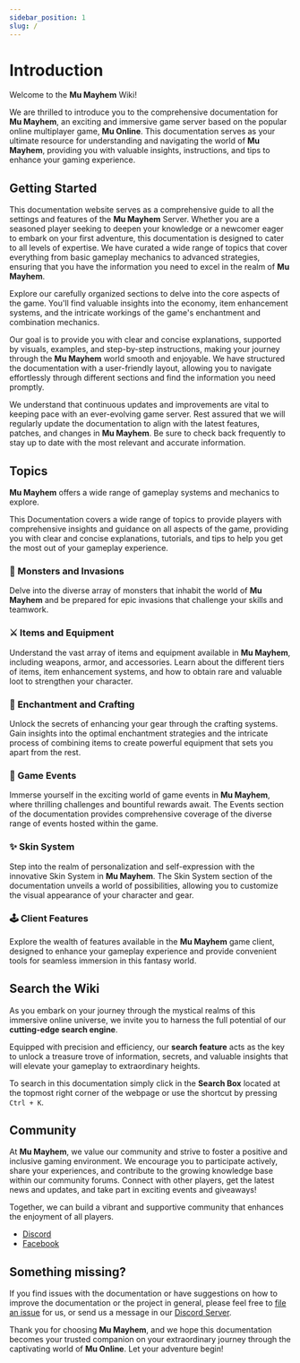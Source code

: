 ```yaml
---
sidebar_position: 1
slug: /
---
```


# Introduction

Welcome to the **Mu Mayhem** Wiki!

We are thrilled to introduce you to the comprehensive documentation for **Mu Mayhem**, an exciting and immersive game server based on the popular online multiplayer game, **Mu Online**. This documentation serves as your ultimate resource for understanding and navigating the world of **Mu Mayhem**, providing you with valuable insights, instructions, and tips to enhance your gaming experience.

## Getting Started

This documentation website serves as a comprehensive guide to all the settings and features of the **Mu Mayhem** Server. Whether you are a seasoned player seeking to deepen your knowledge or a newcomer eager to embark on your first adventure, this documentation is designed to cater to all levels of expertise. We have curated a wide range of topics that cover everything from basic gameplay mechanics to advanced strategies, ensuring that you have the information you need to excel in the realm of **Mu Mayhem**.

Explore our carefully organized sections to delve into the core aspects of the game. You'll find valuable insights into the economy, item enhancement systems, and the intricate workings of the game's enchantment and combination mechanics.

Our goal is to provide you with clear and concise explanations, supported by visuals, examples, and step-by-step instructions, making your journey through the **Mu Mayhem** world smooth and enjoyable. We have structured the documentation with a user-friendly layout, allowing you to navigate effortlessly through different sections and find the information you need promptly.

We understand that continuous updates and improvements are vital to keeping pace with an ever-evolving game server. Rest assured that we will regularly update the documentation to align with the latest features, patches, and changes in **Mu Mayhem**. Be sure to check back frequently to stay up to date with the most relevant and accurate information.

## Topics

**Mu Mayhem** offers a wide range of gameplay systems and mechanics to explore.

This Documentation covers a wide range of topics to provide players with comprehensive insights and guidance on all aspects of the game, providing you with clear and concise explanations, tutorials, and tips to help you get the most out of your gameplay experience.

### 🐉 Monsters and Invasions

Delve into the diverse array of monsters that inhabit the world of **Mu Mayhem** and be prepared for epic invasions that challenge your skills and teamwork.

### ⚔️ Items and Equipment

Understand the vast array of items and equipment available in **Mu Mayhem**, including weapons, armor, and accessories. Learn about the different tiers of items, item enhancement systems, and how to obtain rare and valuable loot to strengthen your character.

### 💫 Enchantment and Crafting

Unlock the secrets of enhancing your gear through the crafting systems. Gain insights into the optimal enchantment strategies and the intricate process of combining items to create powerful equipment that sets you apart from the rest.

### 🏹 Game Events

Immerse yourself in the exciting world of game events in **Mu Mayhem**, where thrilling challenges and bountiful rewards await. The Events section of the documentation provides comprehensive coverage of the diverse range of events hosted within the game.

### ✨ Skin System

Step into the realm of personalization and self-expression with the innovative Skin System in **Mu Mayhem**. The Skin System section of the documentation unveils a world of possibilities, allowing you to customize the visual appearance of your character and gear.

### 🕹️ Client Features

Explore the wealth of features available in the **Mu Mayhem** game client, designed to enhance your gameplay experience and provide convenient tools for seamless immersion in this fantasy world.

## Search the Wiki

As you embark on your journey through the mystical realms of this immersive online universe, we invite you to harness the full potential of our **cutting-edge search engine**.

Equipped with precision and efficiency, our **search feature** acts as the key to unlock a treasure trove of information, secrets, and valuable insights that will elevate your gameplay to extraordinary heights.

To search in this documentation simply click in the **Search Box** located at the topmost right corner of the webpage or use the shortcut by pressing `Ctrl + K`.

## Community

At **Mu Mayhem**, we value our community and strive to foster a positive and inclusive gaming environment. We encourage you to participate actively, share your experiences, and contribute to the growing knowledge base within our community forums. Connect with other players, get the latest news and updates, and take part in exciting events and giveaways!

Together, we can build a vibrant and supportive community that enhances the enjoyment of all players.

- [Discord](https://discord.com/HQGpHQ69uc)
- [Facebook](https://www.facebook.com/people/Lotus-Mu/61551508616563/)

## Something missing?

If you find issues with the documentation or have suggestions on how to improve the documentation or the project in general, please feel free to [file an issue](https://lotusmu.org/support) for us, or send us a message in our [Discord Server](https://discord.com/HQGpHQ69uc).

Thank you for choosing **Mu Mayhem**, and we hope this documentation becomes your trusted companion on your extraordinary journey through the captivating world of **Mu Online**. Let your adventure begin!
